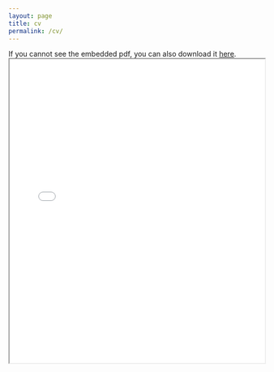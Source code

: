 ```yaml
---
layout: page
title: cv
permalink: /cv/
---
```


<p> If you cannot see the embedded pdf, you can also download it <a href="/ext-files/pdfs/cvHugoLhuillier.pdf" target = "blank"> here</a>.

<iframe src="/ext-files/pdfs/cvHugoLhuillier.pdf" width="100%" height="600em">
